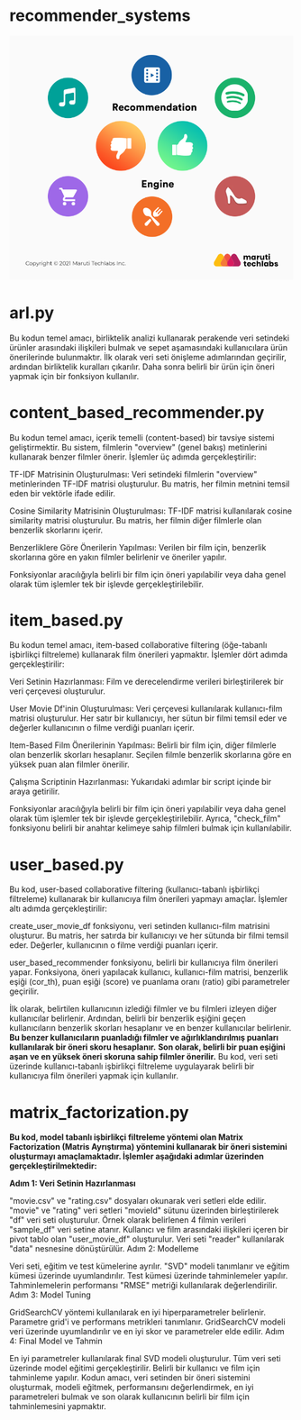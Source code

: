 # **recommender_systems**
![App Screenshot](https://github.com/firengizz099/recommender_systems/blob/main/1_T4-XpKM2jRioTd5f_gwX1g.png?raw=true)

# **arl.py**
Bu kodun temel amacı, birliktelik analizi kullanarak perakende veri setindeki ürünler arasındaki ilişkileri bulmak ve sepet aşamasındaki kullanıcılara ürün önerilerinde bulunmaktır. İlk olarak veri seti önişleme adımlarından geçirilir, ardından birliktelik kuralları çıkarılır. Daha sonra belirli bir ürün için öneri yapmak için bir fonksiyon kullanılır.

# **content_based_recommender.py**
Bu kodun temel amacı, içerik temelli (content-based) bir tavsiye sistemi geliştirmektir. Bu sistem, filmlerin "overview" (genel bakış) metinlerini kullanarak benzer filmler önerir. İşlemler üç adımda gerçekleştirilir:

TF-IDF Matrisinin Oluşturulması: Veri setindeki filmlerin "overview" metinlerinden TF-IDF matrisi oluşturulur. Bu matris, her filmin metnini temsil eden bir vektörle ifade edilir.

Cosine Similarity Matrisinin Oluşturulması: TF-IDF matrisi kullanılarak cosine similarity matrisi oluşturulur. Bu matris, her filmin diğer filmlerle olan benzerlik skorlarını içerir.

Benzerliklere Göre Önerilerin Yapılması: Verilen bir film için, benzerlik skorlarına göre en yakın filmler belirlenir ve öneriler yapılır.

Fonksiyonlar aracılığıyla belirli bir film için öneri yapılabilir veya daha genel olarak tüm işlemler tek bir işlevde gerçekleştirilebilir.

# **item_based.py**

Bu kodun temel amacı, item-based collaborative filtering (öğe-tabanlı işbirlikçi filtreleme) kullanarak film önerileri yapmaktır. İşlemler dört adımda gerçekleştirilir:

Veri Setinin Hazırlanması: Film ve derecelendirme verileri birleştirilerek bir veri çerçevesi oluşturulur.

User Movie Df'inin Oluşturulması: Veri çerçevesi kullanılarak kullanıcı-film matrisi oluşturulur. Her satır bir kullanıcıyı, her sütun bir filmi temsil eder ve değerler kullanıcının o filme verdiği puanları içerir.

Item-Based Film Önerilerinin Yapılması: Belirli bir film için, diğer filmlerle olan benzerlik skorları hesaplanır. Seçilen filmle benzerlik skorlarına göre en yüksek puan alan filmler önerilir.

Çalışma Scriptinin Hazırlanması: Yukarıdaki adımlar bir script içinde bir araya getirilir.

Fonksiyonlar aracılığıyla belirli bir film için öneri yapılabilir veya daha genel olarak tüm işlemler tek bir işlevde gerçekleştirilebilir. Ayrıca, "check_film" fonksiyonu belirli bir anahtar kelimeye sahip filmleri bulmak için kullanılabilir.

# **user_based.py**

Bu kod, user-based collaborative filtering (kullanıcı-tabanlı işbirlikçi filtreleme) kullanarak bir kullanıcıya film önerileri yapmayı amaçlar. İşlemler altı adımda gerçekleştirilir:

create_user_movie_df fonksiyonu, veri setinden kullanıcı-film matrisini oluşturur. Bu matris, her satırda bir kullanıcıyı ve her sütunda bir filmi temsil eder. Değerler, kullanıcının o filme verdiği puanları içerir.

user_based_recommender fonksiyonu, belirli bir kullanıcıya film önerileri yapar. Fonksiyona, öneri yapılacak kullanıcı, kullanıcı-film matrisi, benzerlik eşiği (cor_th), puan eşiği (score) ve puanlama oranı (ratio) gibi parametreler geçirilir.

İlk olarak, belirtilen kullanıcının izlediği filmler ve bu filmleri izleyen diğer kullanıcılar belirlenir.
Ardından, belirli bir benzerlik eşiğini geçen kullanıcıların benzerlik skorları hesaplanır ve en benzer kullanıcılar belirlenir.
**Bu benzer kullanıcıların puanladığı filmler ve ağırlıklandırılmış puanları kullanılarak bir öneri skoru hesaplanır.**
**Son olarak, belirli bir puan eşiğini aşan ve en yüksek öneri skoruna sahip filmler önerilir.**
Bu kod, veri seti üzerinde kullanıcı-tabanlı işbirlikçi filtreleme uygulayarak belirli bir kullanıcıya film önerileri yapmak için kullanılır.

# **matrix_factorization.py**
**Bu kod, model tabanlı işbirlikçi filtreleme yöntemi olan Matrix Factorization (Matris Ayrıştırma) yöntemini kullanarak bir öneri sistemini oluşturmayı amaçlamaktadır. İşlemler aşağıdaki adımlar üzerinden gerçekleştirilmektedir:**

**Adım 1: Veri Setinin Hazırlanması**

"movie.csv" ve "rating.csv" dosyaları okunarak veri setleri elde edilir.
"movie" ve "rating" veri setleri "movieId" sütunu üzerinden birleştirilerek "df" veri seti oluşturulur.
Örnek olarak belirlenen 4 filmin verileri "sample_df" veri setine atanır.
Kullanıcı ve film arasındaki ilişkileri içeren bir pivot tablo olan "user_movie_df" oluşturulur.
Veri seti "reader" kullanılarak "data" nesnesine dönüştürülür.
Adım 2: Modelleme

Veri seti, eğitim ve test kümelerine ayrılır.
"SVD" modeli tanımlanır ve eğitim kümesi üzerinde uyumlandırılır.
Test kümesi üzerinde tahminlemeler yapılır.
Tahminlemelerin performansı "RMSE" metriği kullanılarak değerlendirilir.
Adım 3: Model Tuning

GridSearchCV yöntemi kullanılarak en iyi hiperparametreler belirlenir.
Parametre grid'i ve performans metrikleri tanımlanır.
GridSearchCV modeli veri üzerinde uyumlandırılır ve en iyi skor ve parametreler elde edilir.
Adım 4: Final Model ve Tahmin

En iyi parametreler kullanılarak final SVD modeli oluşturulur.
Tüm veri seti üzerinde model eğitimi gerçekleştirilir.
Belirli bir kullanıcı ve film için tahminleme yapılır.
Kodun amacı, veri setinden bir öneri sistemini oluşturmak, modeli eğitmek, performansını değerlendirmek, en iyi parametreleri bulmak ve son olarak kullanıcının belirli bir film için tahminlemesini yapmaktır.
